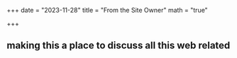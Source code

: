 +++
date = "2023-11-28"
title = "From the Site Owner"
math = "true"

+++

##  making this a place to discuss all this web related